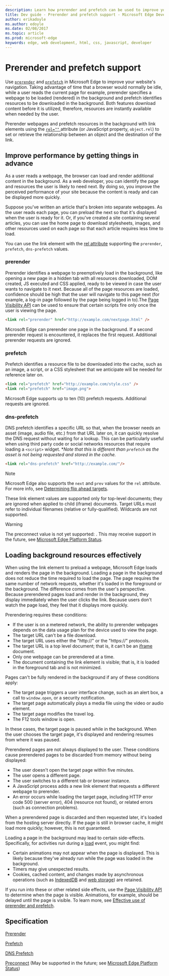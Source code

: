 ---description: Learn how prerender and prefetch can be used to improve your website's navigation.
title: Dev guide - Prerender and prefetch support - Microsoft Edge Development
author: erikadoyle
ms.author: edoyle
ms.date: 02/08/2017
ms.topic: article
ms.prod: microsoft-edge
keywords: edge, web development, html, css, javascript, developer
---# Prerender and prefetch supportUse [`prerender`](https://msdn.microsoft.com/library/ms534366.aspx) and [`prefetch`](https://msdn.microsoft.com/library/ms534366.aspx) in Microsoft Edge to improve your website's navigation. Taking advantage of time that a browser would normally be idle, while a user reads the current page for example, prerender specifies a webpage to be loaded (rendered) in the background and prefetch identifies resources to be downloaded in the background. Both features download content before it is utilized, therefore, resources are instantly available when needed by the user.Prerender webpages and prefetch resources in the background with link elements using the [`rel=""` ](https://msdn.microsoft.com/library/ms534366.aspx) attribute (or JavaScript property, `object.rel`) to set or retrieve the relationship between an object and the destination of the link.## Improve performance by getting things in advanceAs a user reads a webpage, the browser can load and render additional content in the background. As a web developer, you can identify the page and resources the user is likely to need next. By doing so, you improve the perceived performance of your site because the content is ready and can be displayed more quickly.Suppose you've written an article that's broken into separate webpages. As the user reads each page, you can preload the next so that it's displayed when the user is ready for it. Or, if you've created a site containing several articles, you can use the home page to download stylesheets, images, and other resources used on each page so that each article requires less time to load.You can use the link element with the [rel attribute](https://msdn.microsoft.com/library/ms534366.aspx) supporting the `prerender`, `prefetch`, `dns-prefetch` values.### prerenderPrerender identifies a webpage to preemptively load in the background, like opening a new page in a hidden tab with all resources downloaded, DOM created, JS executed and CSS applied, ready to be viewed in case the user wants to navigate to it next. Because all of the page resources are loaded, confidence should be high that the user will navigate to this page next (for example, a log-in page followed by the page being logged in to).The [Page Visibility API](./page-Visibility-API.md) can be used to ensure that certain scripts fire only once the user is viewing the page.```HTML<link rel="prerender" href="http://example.com/nextpage.html" />```Microsoft Edge can prerender one page in the background. If a second prerender request is encountered, it replaces the first request. Additional prerender requests are ignored.### prefetchPrefetch identifies a resource file to be downloaded into the cache, such as an image, a script, or a CSS stylesheet that we anticipate will be needed for reference later on.```HTML<link rel="prefetch" href="http://example.com/style.css" /><link rel="prefetch" href="image.png">```Microsoft Edge supports up to ten (10) prefetch requests. Additional requests are ignored.### dns-prefetchDNS prefetch identifies a specific URL so that, when the browser needs an asset (image, audio file, etc.) from that URL later on, it can quickly resolve the DNS request without waiting for a lookup. This can be particularly useful when using third party code or social networks resources that require loading a `<script>` widget. **Note that this is different than `prefetch` as the asset is not being requested and stored in the cache.*```HTML<link rel="dns-prefetch" href="http://example.com/"/>```> [!NOTE]> Microsoft Edge also supports the `next` and `prev` values for the `rel` attribute. For more info, see [Determining flip ahead targets](http://go.microsoft.com/fwlink/p/?LinkId=306028).These link element values are supported only for top-level documents; they are ignored when applied to child (iframe) documents. Target URLs must refer to individual filenames (relative or fully-qualified). Wildcards are not supported.> [!WARNING]> The preconnect value is not yet supported: <link rel="preconnect" href="" />. This may receive support in the future, see [Microsoft Edge Platform Status](https://developer.microsoft.com/en-us/microsoft-edge/platform/status/preconnectresourcehints?filter=f3f0000bf&search=preconnect).## Loading background resources effectivelyWhen using the link element to preload a webpage, Microsoft Edge loads and renders the page in the background. Loading a page in the background does not reduce the time required to load the page. The page requires the same number of network requests, whether it's loaded in the foreground or the background. The difference comes from the user's perspective. Because prerendered pages load and render in the background, they display immediately when the user clicks the link. Because users don't watch the page load, they feel that it displays more quickly.Prerendering requires these conditions:-  If the user is on a metered network, the ability to prerender webpages depends on the data usage plan for the device used to view the page.-  The target URL can't be a file download.-  The target URL uses either the "http://" or the "https://" protocols.-  The target URL is a top level document; that is, it can't be an [iframe](https://msdn.microsoft.com/library/ms535258(v=vs.85).aspx) document.-  Only one webpage can be prerendered at a time.-  The document containing the link element is visible; that is, it is loaded in the foreground tab and is not minimized.Pages can't be fully rendered in the background if any of these conditions apply:-  The target page triggers a user interface change, such as an alert box, a call to `window.open`, or a security notification.-  The target page automatically plays a media file using the video or audio element.-  The target page modifies the travel log.-  The F12 tools window is open.In these cases, the target page is paused while in the background. When the user chooses the target page, it's displayed and rendering resumes from where it was paused.Prerendered pages are not always displayed to the user. These conditions cause prerendered pages to be discarded from memory without being displayed:-  The user doesn't open the target page within five minutes.-  The user opens a different page.-  The user switches to a different tab or browser instance.-  A JavaScript process adds a new link element that requests a different webpage to prerender.-  An error occurs while loading the target page, including HTTP error code 500 (server error), 404 (resource not found), or related errors (such as connection problems).When a prerendered page is discarded and then requested later, it's loaded from the hosting server directly. If the page is still in browser cache, it might load more quickly; however, this is not guaranteed.Loading a page in the background may lead to certain side-effects. Specifically, for activities run during a [load](https://msdn.microsoft.com/library/cc197055(v=vs.85).aspx) event, you might find:-  Certain animations may not appear when the page is displayed. This is likely because they've already run while the page was loaded in the background.-  Timers may give unexpected results.-  Cookies, cached content, and changes made by asynchronous operations (such as [IndexedDB](./../storage/IndexedDB.md) and [web storage](https://msdn.microsoft.com/library/hh781511(v=vs.85).aspx)) are retained.If you run into these or other related side effects, use the [Page Visibility API](./page-Visibility-API.md) to determine when the page is visible. Animations, for example, should be delayed until the page is visible. To learn more, see [Effective use of prerender and prefetch](https://msdn.microsoft.com/library/dn384048(v=vs.85).aspx).## Specification[Prerender](https://w3c.github.io/resource-hints/#prerender)[Prefetch](https://w3c.github.io/resource-hints/#prefetch)[DNS Prefetch](https://w3c.github.io/resource-hints/#dns-prefetch)[Preconnect](https://w3c.github.io/resource-hints/#preconnect) (May be supported in the future; see [Microsoft Edge Platform Status](https://developer.microsoft.com/en-us/microsoft-edge/platform/status/preconnectresourcehints?filter=f3f0000bf&search=preconnect))